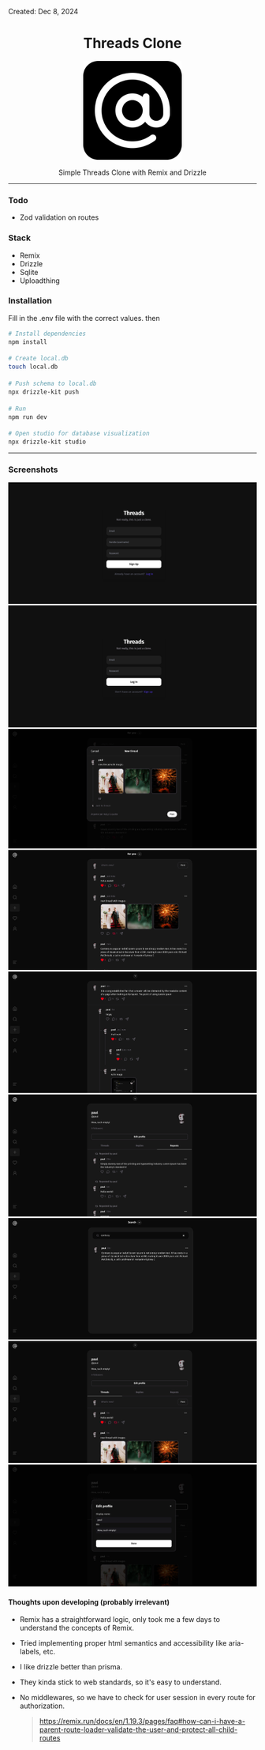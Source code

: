 Created: Dec 8, 2024

<h1 align="center">Threads Clone</h1>

<p align="center">
<img src="./screenshots/logo.png" height="200">
</p>

<p align="center">
Simple Threads Clone with Remix and Drizzle
</p>

---

### Todo

- Zod validation on routes

### Stack

- Remix
- Drizzle
- Sqlite
- Uploadthing

### Installation

Fill in the .env file with the correct values.
then

```bash
# Install dependencies
npm install

# Create local.db
touch local.db

# Push schema to local.db
npx drizzle-kit push

# Run
npm run dev

# Open studio for database visualization
npx drizzle-kit studio
```

---

### Screenshots

![Screenshot 1](./screenshots/1.png)
![Screenshot 2](./screenshots/2.png)
![Screenshot 3](./screenshots/3.png)
![Screenshot 4](./screenshots/4.png)
![Screenshot 5](./screenshots/5.png)
![Screenshot 6](./screenshots/6.png)
![Screenshot 7](./screenshots/7.png)
![Screenshot 8](./screenshots/8.png)
![Screenshot 9](./screenshots/9.png)

#### Thoughts upon developing (probably irrelevant)

- Remix has a straightforward logic, only took me a few days to understand the concepts of Remix.

- Tried implementing proper html semantics and accessibility like aria-labels, etc.

- I like drizzle better than prisma.

- They kinda stick to web standards, so it's easy to understand.

- No middlewares, so we have to check for user session in every route for authorization.
  > https://remix.run/docs/en/1.19.3/pages/faq#how-can-i-have-a-parent-route-loader-validate-the-user-and-protect-all-child-routes
